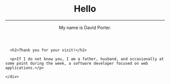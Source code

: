 <!-- Page Header -->
<!-- Set your background image for this header on the line below. -->
<header class="intro-header" style="background-image: url('img/contact-bg.jpg')">
  <div class="container">
    <div class="row">
        <div class="col-lg-8 col-lg-offset-2 col-md-10 col-md-offset-1">
          <div class="page-heading">
            <h1>Hello</h1>
            <hr class="small">
            <span class="subheading">My name is David Porter.</span>
          </div>
      </div>
    </div>
  </div>
</header>

<!-- Main Content -->
<div class="container">
  <div class="row">
    <div class="col-lg-8 col-lg-offset-2 col-md-10 col-md-offset-1">

      <h2>Thank you for your visit!</h2>

      <p>If I do not know you, I am a father, husband, and occasionally at some point during the week, a software developer focused on web applications.</p>

    </div>
  </div>
</div>
